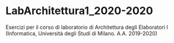 # LabArchitettura1_2020-2020
Esercizi per il corso di laboratorio di Architettura degli Elaboratori I (Informatica, Università degli Studi di Milano. A.A. 2019-2020)
